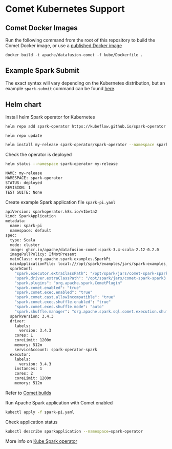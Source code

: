 <!---
  Licensed to the Apache Software Foundation (ASF) under one
  or more contributor license agreements.  See the NOTICE file
  distributed with this work for additional information
  regarding copyright ownership.  The ASF licenses this file
  to you under the Apache License, Version 2.0 (the
  "License"); you may not use this file except in compliance
  with the License.  You may obtain a copy of the License at

    http://www.apache.org/licenses/LICENSE-2.0

  Unless required by applicable law or agreed to in writing,
  software distributed under the License is distributed on an
  "AS IS" BASIS, WITHOUT WARRANTIES OR CONDITIONS OF ANY
  KIND, either express or implied.  See the License for the
  specific language governing permissions and limitations
  under the License.
-->

# Comet Kubernetes Support

## Comet Docker Images

Run the following command from the root of this repository to build the Comet Docker image, or use a [published
Docker image](https://github.com/orgs/apache/packages?repo_name=datafusion-comet)

```shell
docker build -t apache/datafusion-comet -f kube/Dockerfile .
```

## Example Spark Submit

The exact syntax will vary depending on the Kubernetes distribution, but an example `spark-submit` command can be
found [here](https://github.com/apache/datafusion-comet/tree/main/benchmarks).

## Helm chart

Install helm Spark operator for Kubernetes
```bash
helm repo add spark-operator https://kubeflow.github.io/spark-operator

helm repo update

helm install my-release spark-operator/spark-operator --namespace spark-operator --create-namespace --set webhook.enable=true
````

Check the operator is deployed
```bash
helm status --namespace spark-operator my-release

NAME: my-release
NAMESPACE: spark-operator
STATUS: deployed
REVISION: 1
TEST SUITE: None
```

Create example Spark application file `spark-pi.yaml`
```bash
apiVersion: sparkoperator.k8s.io/v1beta2
kind: SparkApplication
metadata:
  name: spark-pi
  namespace: default
spec:
  type: Scala
  mode: cluster
  image: ghcr.io/apache/datafusion-comet:spark-3.4-scala-2.12-0.2.0
  imagePullPolicy: IfNotPresent
  mainClass: org.apache.spark.examples.SparkPi
  mainApplicationFile: local:///opt/spark/examples/jars/spark-examples_2.12-3.4.2.jar
  sparkConf:
    "spark.executor.extraClassPath": "/opt/spark/jars/comet-spark-spark3.4_2.12-0.2.0.jar"
    "spark.driver.extraClassPath": "/opt/spark/jars/comet-spark-spark3.4_2.12-0.2.0.jar"
    "spark.plugins": "org.apache.spark.CometPlugin"
    "spark.comet.enabled": "true"
    "spark.comet.exec.enabled": "true"
    "spark.comet.cast.allowIncompatible": "true"
    "spark.comet.exec.shuffle.enabled": "true"
    "spark.comet.exec.shuffle.mode": "auto"
    "spark.shuffle.manager": "org.apache.spark.sql.comet.execution.shuffle.CometShuffleManager"
  sparkVersion: 3.4.3
  driver:
    labels:
      version: 3.4.3
    cores: 1
    coreLimit: 1200m
    memory: 512m
    serviceAccount: spark-operator-spark
  executor:
    labels:
      version: 3.4.3
    instances: 1
    cores: 2
    coreLimit: 1200m
    memory: 512m
```
Refer to [Comet builds](#comet-docker-images)

Run Apache Spark application with Comet enabled
```bash
kubectl apply -f spark-pi.yaml
```

Check application status
```bash
kubectl describe sparkapplication --namespace=spark-operator
```
More info on [Kube Spark operator](https://www.kubeflow.org/docs/components/spark-operator/getting-started/)